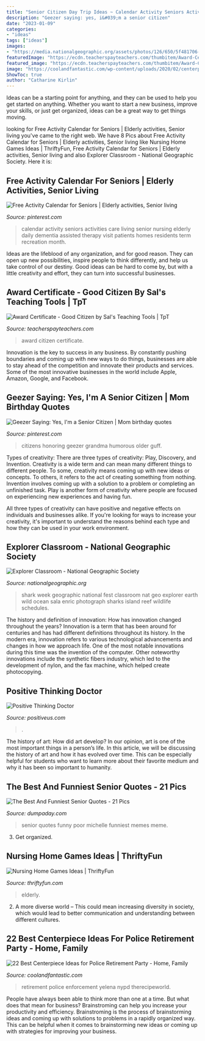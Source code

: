 ```yaml
---
title: "Senior Citizen Day Trip Ideas ~ Calendar Activity Seniors Activities Care Living Senior Nursing Elderly Daily Dementia Assisted Therapy Visit Patients Homes Residents Term Recreation Month"
description: "Geezer saying: yes, i&#039;m a senior citizen"
date: "2023-01-09"
categories:
- "ideas"
tags: ["ideas"]
images:
- "https://media.nationalgeographic.org/assets/photos/126/650/5f481706-8129-480f-8051-7a9d82006115.jpg"
featuredImage: "https://ecdn.teacherspayteachers.com/thumbitem/Award-Certificate-Good-Citizen-1500873713/original-83340-1.jpg"
featured_image: "https://ecdn.teacherspayteachers.com/thumbitem/Award-Certificate-Good-Citizen-1500873713/original-83340-1.jpg"
image: "https://coolandfantastic.com/wp-content/uploads/2020/02/centerpiece-ideas-for-police-retirement-party-luxury-pin-by-yelena-w-on-police-retirement-party-diy-of-centerpiece-ideas-for-police-retirement-party.jpg"
ShowToc: true
author: "Catharine Kirlin"
---
```



Ideas can be a starting point for anything, and they can be used to help you get started on anything. Whether you want to start a new business, improve your skills, or just get organized, ideas can be a great way to get things moving.

	

		
looking for Free Activity Calendar for Seniors | Elderly activities, Senior living you've came to the right web. We have 8 Pics about Free Activity Calendar for Seniors | Elderly activities, Senior living like Nursing Home Games Ideas | ThriftyFun, Free Activity Calendar for Seniors | Elderly activities, Senior living and also Explorer Classroom - National Geographic Society. Here it is:
		
    
## Free Activity Calendar For Seniors | Elderly Activities, Senior Living

<img loading=lazy src="https://i.pinimg.com/originals/64/69/ef/6469ef07777cb343f333ca30a6884c91.png" onerror="this.onerror=null;this.src='https://tse4.mm.bing.net/th?id=OIP.b7PHNVobFqO58w9Ws_a4WgHaKM&amp;pid=15.1';" alt="Free Activity Calendar for Seniors | Elderly activities, Senior living">

_Source: pinterest.com_

>calendar activity seniors activities care living senior nursing elderly daily dementia assisted therapy visit patients homes residents term recreation month. 

	

Ideas are the lifeblood of any organization, and for good reason. They can open up new possibilities, inspire people to think differently, and help us take control of our destiny. Good ideas can be hard to come by, but with a little creativity and effort, they can turn into successful businesses.

    
## Award Certificate - Good Citizen By Sal&#039;s Teaching Tools | TpT

<img loading=lazy src="https://ecdn.teacherspayteachers.com/thumbitem/Award-Certificate-Good-Citizen-1500873713/original-83340-1.jpg" onerror="this.onerror=null;this.src='https://tse3.mm.bing.net/th?id=OIP.r33BCYteB1sCL6bIQDBtxAAAAA&amp;pid=15.1';" alt="Award Certificate - Good Citizen by Sal&#039;s Teaching Tools | TpT">

_Source: teacherspayteachers.com_

>award citizen certificate. 

	

Innovation is the key to success in any business. By constantly pushing boundaries and coming up with new ways to do things, businesses are able to stay ahead of the competition and innovate their products and services. Some of the most innovative businesses in the world include Apple, Amazon, Google, and Facebook.

    
## Geezer Saying: Yes, I&#039;m A Senior Citizen | Mom Birthday Quotes

<img loading=lazy src="https://i.pinimg.com/736x/52/70/d0/5270d0a4ad8d6df42d50b5b372dda303.jpg" onerror="this.onerror=null;this.src='https://tse2.mm.bing.net/th?id=OIP.idM9FaapJeugm-YZEsgoJgAAAA&amp;pid=15.1';" alt="Geezer Saying: Yes, I&#039;m a Senior Citizen | Mom birthday quotes">

_Source: pinterest.com_

>citizens honoring geezer grandma humorous older guff. 

	

Types of creativity: There are three types of creativity: Play, Discovery, and Invention.
Creativity is a wide term and can mean many different things to different people. To some, creativity means coming up with new ideas or concepts. To others, it refers to the act of creating something from nothing.
Invention involves coming up with a solution to a problem or completing an unfinished task. Play is another form of creativity where people are focused on experiencing new experiences and having fun.

All three types of creativity can have positive and negative effects on individuals and businesses alike. If you're looking for ways to increase your creativity, it's important to understand the reasons behind each type and how they can be used in your work environment.

    
## Explorer Classroom - National Geographic Society

<img loading=lazy src="https://media.nationalgeographic.org/assets/photos/126/650/5f481706-8129-480f-8051-7a9d82006115.jpg" onerror="this.onerror=null;this.src='https://tse1.mm.bing.net/th?id=OIP.l0hdYV4GCvpJ8sDmxyR1YAHaE8&amp;pid=15.1';" alt="Explorer Classroom - National Geographic Society">

_Source: nationalgeographic.org_

>shark week geographic national fest classroom nat geo explorer earth wild ocean sala enric photograph sharks island reef wildlife schedules. 

	

The history and definition of innovation: How has innovation changed throughout the years?
Innovation is a term that has been around for centuries and has had different definitions throughout its history. In the modern era, innovation refers to various technological advancements and changes in how we approach life. One of the most notable innovations during this time was the invention of the computer. Other noteworthy innovations include the synthetic fibers industry, which led to the development of nylon, and the fax machine, which helped create photocopying.

    
## Positive Thinking Doctor

<img loading=lazy src="http://positiveus.com/img/GLU400.jpg" onerror="this.onerror=null;this.src='https://tse1.mm.bing.net/th?id=OIP.aoPzzCAlksXXJ4xc-AgrywAAAA&amp;pid=15.1';" alt="Positive Thinking Doctor">

_Source: positiveus.com_

>. 

	

The history of art: How did art develop?
In our opinion, art is one of the most important things in a person’s life. In this article, we will be discussing the history of art and how it has evolved over time. This can be especially helpful for students who want to learn more about their favorite medium and why it has been so important to humanity.

    
## The Best And Funniest Senior Quotes - 21 Pics

<img loading=lazy src="http://www.dumpaday.com/wp-content/uploads/2015/05/funny-senior-quotes-9.jpg" onerror="this.onerror=null;this.src='https://tse2.mm.bing.net/th?id=OIP.u1HJldDGI8U92ykDVCfWYwHaFD&amp;pid=15.1';" alt="The Best And Funniest Senior Quotes - 21 Pics">

_Source: dumpaday.com_

>senior quotes funny poor michelle funniest memes meme. 

	

3. Get organized.

    
## Nursing Home Games Ideas | ThriftyFun

<img loading=lazy src="https://img.thrfun.com/img/083/401/dominos_l2.jpg" onerror="this.onerror=null;this.src='https://tse4.mm.bing.net/th?id=OIP.Wf5iu47mBUO-EpcEyn7vawHaE8&amp;pid=15.1';" alt="Nursing Home Games Ideas | ThriftyFun">

_Source: thriftyfun.com_

>elderly. 

	

2. A more diverse world – This could mean increasing diversity in society, which would lead to better communication and understanding between different cultures.

    
## 22 Best Centerpiece Ideas For Police Retirement Party - Home, Family

<img loading=lazy src="https://coolandfantastic.com/wp-content/uploads/2020/02/centerpiece-ideas-for-police-retirement-party-luxury-pin-by-yelena-w-on-police-retirement-party-diy-of-centerpiece-ideas-for-police-retirement-party.jpg" onerror="this.onerror=null;this.src='https://tse4.mm.bing.net/th?id=OIP.CIQW0PQZl5lRFLGRuiCN-QHaHa&amp;pid=15.1';" alt="22 Best Centerpiece Ideas for Police Retirement Party - Home, Family">

_Source: coolandfantastic.com_

>retirement police enforcement yelena nypd therecipeworld. 

	

People have always been able to think more than one at a time. But what does that mean for business? Brainstroming can help you increase your productivity and efficiency. Brainstroming is the process of brainstorming ideas and coming up with solutions to problems in a rapidly organized way. This can be helpful when it comes to brainstorming new ideas or coming up with strategies for improving your business.

